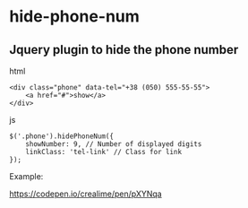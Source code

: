 # hide-phone-num
## Jquery plugin to hide the phone number

html

    <div class="phone" data-tel="+38 (050) 555-55-55">
        <a href="#">show</a>
    </div>

js

    $('.phone').hidePhoneNum({
        showNumber: 9, // Number of displayed digits
        linkClass: 'tel-link' // Class for link
    });
    
Example:

https://codepen.io/crealime/pen/pXYNqa
